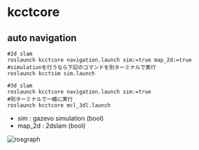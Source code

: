 # kcctcore

## auto navigation
```
#2d slam
roslaunch kcctcore navigation.launch sim:=true map_2d:=true
#simulationを行うなら下記のコマンドを別ターミナルで実行
roslaunch kcctsim sim.launch

#3d slam
roslaunch kcctcore navigation.launch sim:=true
#別ターミナルで一緒に実行
roslaunch kcctcore mcl_3dl.launch
```
* sim : gazevo simulation (bool)
* map_2d : 2dslam (bool)

![rosgraph](https://user-images.githubusercontent.com/38370926/134777815-eceb9985-c178-4d70-a401-cdee52b49079.png)
